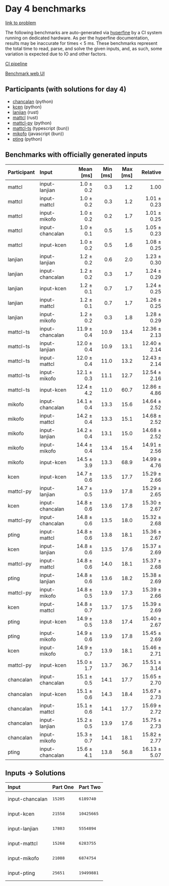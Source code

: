 # Day 4 benchmarks

[link to problem](https://adventofcode.com/2023/day/4)

The following benchmarks are auto-generated via
[hyperfine](https://github.com/sharkdp/hyperfine) by a CI system running on
dedicated hardware. As per the hyperfine documentation, results may be
inaccurate for times < 5 ms. These benchmarks represent the total time to read,
parse, and solve the given inputs, and, as such, some variation is expected due
to IO and other factors.

[CI pipeline](http://ci.papercode.net:8080/teams/main/pipelines/aoc2023)

[Benchmark web UI](https://aoc.ancalagon.black)


## Participants (with solutions for day 4)

- [chancalan](https://github.com/chancalan/aoc2023) (python)
- [kcen](https://github.com/kcen/aoc2023) (python)
- [lanjian](https://github.com/lanjian/aoc-2023) (rust)
- [mattcl](https://github.com/mattcl/aoc2023) (rust)
- [mattcl-py](https://github.com/mattcl/aoc2023-py) (python)
- [mattcl-ts](https://github.com/mattcl/aoc2023-js) (typescript (bun))
- [mikofo](https://github.com/mikofo/advent-of-code-2023) (javascript (bun))
- [pting](https://github.com/pting/aoc2023) (python)


## Benchmarks with officially generated inputs

| Participant | Input | Mean [ms] | Min [ms] | Max [ms] | Relative |
|:---|:---|---:|---:|---:|---:|
| mattcl | input-lanjian | 1.0 ± 0.2 | 0.3 | 1.2 | 1.00 |
| mattcl | input-mattcl | 1.0 ± 0.2 | 0.3 | 1.2 | 1.01 ± 0.23 |
| mattcl | input-mikofo | 1.0 ± 0.2 | 0.2 | 1.7 | 1.01 ± 0.25 |
| mattcl | input-chancalan | 1.0 ± 0.1 | 0.5 | 1.5 | 1.05 ± 0.23 |
| mattcl | input-kcen | 1.0 ± 0.2 | 0.5 | 1.6 | 1.08 ± 0.25 |
| lanjian | input-lanjian | 1.2 ± 0.2 | 0.6 | 2.0 | 1.23 ± 0.30 |
| lanjian | input-chancalan | 1.2 ± 0.2 | 0.3 | 1.7 | 1.24 ± 0.29 |
| lanjian | input-kcen | 1.2 ± 0.1 | 0.7 | 1.7 | 1.24 ± 0.25 |
| lanjian | input-mattcl | 1.2 ± 0.1 | 0.7 | 1.7 | 1.26 ± 0.25 |
| lanjian | input-mikofo | 1.2 ± 0.2 | 0.3 | 1.8 | 1.28 ± 0.29 |
| mattcl-ts | input-chancalan | 11.9 ± 0.4 | 10.9 | 13.4 | 12.36 ± 2.13 |
| mattcl-ts | input-lanjian | 12.0 ± 0.4 | 10.9 | 13.1 | 12.40 ± 2.14 |
| mattcl-ts | input-mattcl | 12.0 ± 0.4 | 11.0 | 13.2 | 12.43 ± 2.14 |
| mattcl-ts | input-mikofo | 12.1 ± 0.3 | 11.1 | 12.7 | 12.54 ± 2.16 |
| mattcl-ts | input-kcen | 12.4 ± 4.2 | 11.0 | 60.7 | 12.86 ± 4.86 |
| mikofo | input-chancalan | 14.1 ± 0.4 | 13.3 | 15.6 | 14.64 ± 2.52 |
| mikofo | input-mattcl | 14.2 ± 0.4 | 13.3 | 15.1 | 14.68 ± 2.52 |
| mikofo | input-lanjian | 14.2 ± 0.4 | 13.1 | 15.0 | 14.68 ± 2.52 |
| mikofo | input-mikofo | 14.4 ± 0.4 | 13.4 | 15.4 | 14.91 ± 2.56 |
| mikofo | input-kcen | 14.5 ± 3.9 | 13.3 | 68.9 | 14.99 ± 4.76 |
| kcen | input-kcen | 14.7 ± 0.6 | 13.5 | 17.7 | 15.29 ± 2.66 |
| mattcl-py | input-lanjian | 14.7 ± 0.5 | 13.9 | 17.8 | 15.29 ± 2.65 |
| kcen | input-chancalan | 14.8 ± 0.6 | 13.6 | 17.8 | 15.30 ± 2.67 |
| mattcl-py | input-chancalan | 14.8 ± 0.6 | 13.5 | 18.0 | 15.32 ± 2.68 |
| pting | input-mattcl | 14.8 ± 0.6 | 13.8 | 18.1 | 15.36 ± 2.67 |
| kcen | input-lanjian | 14.8 ± 0.6 | 13.5 | 17.6 | 15.37 ± 2.69 |
| mattcl-py | input-mattcl | 14.8 ± 0.6 | 14.0 | 18.1 | 15.37 ± 2.68 |
| pting | input-lanjian | 14.8 ± 0.6 | 13.6 | 18.2 | 15.38 ± 2.69 |
| mattcl-py | input-mikofo | 14.8 ± 0.5 | 13.9 | 17.3 | 15.39 ± 2.66 |
| kcen | input-mattcl | 14.8 ± 0.7 | 13.7 | 17.5 | 15.39 ± 2.69 |
| pting | input-kcen | 14.9 ± 0.5 | 13.8 | 17.4 | 15.40 ± 2.67 |
| pting | input-mikofo | 14.9 ± 0.6 | 13.9 | 17.8 | 15.45 ± 2.69 |
| kcen | input-mikofo | 14.9 ± 0.7 | 13.9 | 18.1 | 15.46 ± 2.71 |
| mattcl-py | input-kcen | 15.0 ± 1.7 | 13.7 | 36.7 | 15.51 ± 3.14 |
| chancalan | input-chancalan | 15.1 ± 0.5 | 14.1 | 17.7 | 15.65 ± 2.70 |
| chancalan | input-kcen | 15.1 ± 0.6 | 14.3 | 18.4 | 15.67 ± 2.73 |
| chancalan | input-mattcl | 15.1 ± 0.6 | 14.1 | 17.7 | 15.69 ± 2.72 |
| chancalan | input-lanjian | 15.2 ± 0.5 | 13.9 | 17.6 | 15.75 ± 2.73 |
| chancalan | input-mikofo | 15.3 ± 0.7 | 14.1 | 18.1 | 15.82 ± 2.77 |
| pting | input-chancalan | 15.6 ± 4.1 | 13.8 | 56.8 | 16.13 ± 5.07 |


## Inputs -> Solutions

| Input | Part One | Part Two |
|:---|:---|:---|
|input-chancalan|<pre>15205</pre>|<pre>6189740</pre>|
|input-kcen|<pre>21558</pre>|<pre>10425665</pre>|
|input-lanjian|<pre>17803</pre>|<pre>5554894</pre>|
|input-mattcl|<pre>15268</pre>|<pre>6283755</pre>|
|input-mikofo|<pre>21088</pre>|<pre>6874754</pre>|
|input-pting|<pre>25651</pre>|<pre>19499881</pre>|